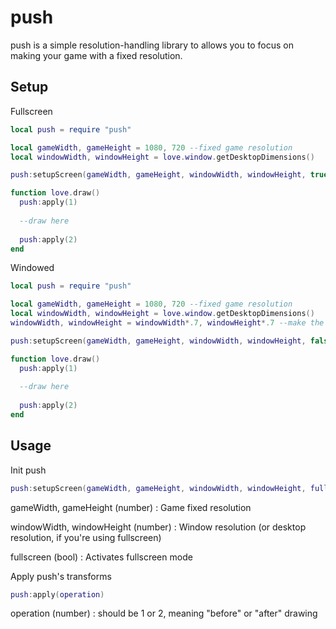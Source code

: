 push
==============

push is a simple resolution-handling library to allows you to focus on making your game with a fixed resolution.

Setup
----------------
Fullscreen
```lua
local push = require "push"

local gameWidth, gameHeight = 1080, 720 --fixed game resolution
local windowWidth, windowHeight = love.window.getDesktopDimensions()

push:setupScreen(gameWidth, gameHeight, windowWidth, windowHeight, true)

function love.draw()
  push:apply(1)
  
  --draw here
  
  push:apply(2)
end
```

Windowed
```lua
local push = require "push"

local gameWidth, gameHeight = 1080, 720 --fixed game resolution
local windowWidth, windowHeight = love.window.getDesktopDimensions()
windowWidth, windowHeight = windowWidth*.7, windowHeight*.7 --make the window a bit smaller than the screen itself

push:setupScreen(gameWidth, gameHeight, windowWidth, windowHeight, false)

function love.draw()
  push:apply(1)
  
  --draw here
  
  push:apply(2)
end
```

Usage
----------------

Init push
```lua
push:setupScreen(gameWidth, gameHeight, windowWidth, windowHeight, fullscreen)
```
gameWidth, gameHeight (number) : Game fixed resolution

windowWidth, windowHeight (number) : Window resolution (or desktop resolution, if you're using fullscreen)

fullscreen (bool) : Activates fullscreen mode



Apply push's transforms
```lua
push:apply(operation)
```
operation (number) : should be 1 or 2, meaning "before" or "after" drawing
